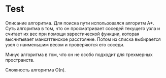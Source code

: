 # Test

Описание алгоритма. 
Для поиска пути использовался алгоритм А*. 
Суть алгоритма в том, что он просматривает соседей текущего узла и считает их вес
при помощи эврестической функции, которая высчитывает манхэттенское расстояние. 
Потом из списка выбирается узел с наименьшим весом и проверяются его соседи.

Минус алгоритма в том, что он не особо подходит для трехмерных пространств.

Сложность алгоритма О(n).
